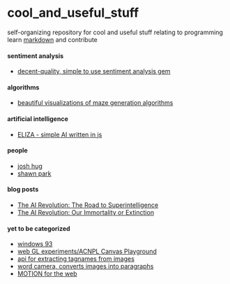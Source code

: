 # cool_and_useful_stuff
self-organizing repository for cool and useful stuff relating to programming
learn [markdown](https://help.github.com/articles/markdown-basics/) and contribute

#### sentiment analysis
- [decent-quality, simple to use sentiment analysis gem](https://github.com/7compass/sentimental)

#### algorithms
- [beautiful visualizations of maze generation algorithms](http://www.jamisbuck.org/presentations/rubyconf2011/index.html#)

#### artificial intelligence
- [ELIZA - simple AI written in js](http://www.masswerk.at/elizabot/)

#### people
- [josh hug](http://joshh.ug/)
- [shawn park](http://www.designbyroka.com/)


#### blog posts
- [The AI Revolution: The Road to Superintelligence](http://waitbutwhy.com/2015/01/artificial-intelligence-revolution-1.html)
- [The AI Revolution: Our Immortality or Extinction](http://waitbutwhy.com/2015/01/artificial-intelligence-revolution-2.html)

#### yet to be categorized
- [windows 93](http://www.windows93.net/)
- [web GL experiments/ACNPL Canvas Playground](http://www.acnplwgl.com/)
- [api for extracting tagnames from images](http://clarifai.com/#demo)
- [word camera, converts images into paragraphs](http://word.camera/) 
- [MOTION for the web](http://codepen.io/sol0mka/pen/ogOYJj)

